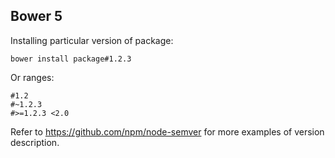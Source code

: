 ##  Bower 5

Installing particular version of package:

```
bower install package#1.2.3
```

Or ranges:

```
#1.2
#~1.2.3
#>=1.2.3 <2.0
```

Refer to https://github.com/npm/node-semver for more examples of version description.
